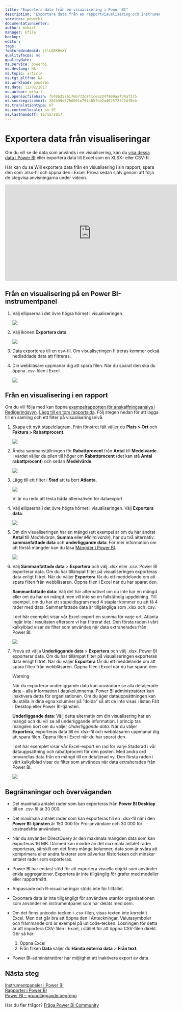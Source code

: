 ```yaml
---
title: "Exportera data från en visualisering i Power BI"
description: "Exportera data från en rapportvisualisering och instrumentpanelvisualisering och visa dem i Excel."
services: powerbi
documentationcenter: 
author: mihart
manager: kfile
backup: 
editor: 
tags: 
featuredvideoid: jtlLGRKBvXY
qualityfocus: no
qualitydate: 
ms.service: powerbi
ms.devlang: NA
ms.topic: article
ms.tgt_pltfrm: NA
ms.workload: powerbi
ms.date: 11/02/2017
ms.author: mihart
ms.openlocfilehash: fb40b2576176b772c841cea3347909aaf34af375
ms.sourcegitcommit: 284b09d579d601e754a05fba2a4025723724f8eb
ms.translationtype: HT
ms.contentlocale: sv-SE
ms.lasthandoff: 11/15/2017
---
```

# <a name="export-data-from-visualizations"></a>Exportera data från visualiseringar
Om du vill se de data som används i en visualisering, kan du [visa dessa data i Power BI](service-reports-show-data.md) eller exportera data till Excel som en XLSX- eller CSV-fil.   

Här kan du se Will exportera data från en visualisering i sin rapport, spara den som .xlsx-fil och öppna den i Excel. Prova sedan själv genom att följa de stegvisa anvisningarna under videon.

<iframe width="560" height="315" src="https://www.youtube.com/embed/KjheMTGjDXw" frameborder="0" allowfullscreen></iframe>

## <a name="from-a-visualization-on-a-power-bi-dashboard"></a>Från en visualisering på en Power BI-instrumentpanel
1. Välj ellipserna i det övre högra hörnet i visualiseringen.
   
    ![](media/power-bi-visualization-export-data/pbi-export-tile3.png)
2. Välj ikonen **Exportera data**.
   
    ![](media/power-bi-visualization-export-data/pbi_export_dash.png)
3. Data exporteras till en csv-fil. Om visualiseringen filtreras kommer också nedladdade data att filtreras.
4. Din webbläsare uppmanar dig att spara filen.  När du sparat den ska du öppna .csv-filen i Excel.
   
    ![](media/power-bi-visualization-export-data/pbi-export-to-excel.png)

## <a name="from-a-visualization-in-a-report"></a>Från en visualisering i en rapport
Om du vill följa med kan öppna [exempelrapporten för anskaffningsanalys ](sample-procurement.md) i [Redigeringsvyn](service-reading-view-and-editing-view.md). [Lägg till en tom rapportsida](power-bi-report-add-page.md). Följ stegen nedan för att lägga till en samling och ett filter på visualiseringsnivå.

1. Skapa ett nytt stapeldiagram.  Från fönstret fält väljer du **Plats > Ort** och **Faktura > Rabattprocent**.   
   
    ![](media/power-bi-visualization-export-data/power-bi-export-data3.png)
2. Ändra sammanställningen för **Rabattprocent** från **Antal** till **Medelvärde**. I värdet väljer du pilen till höger om **Rabattprocent** (det kan stå **Antal rabattprocent**) och sedan **Medelvärde**.
   
    ![](media/power-bi-visualization-export-data/power-bi-export-data6.png)
3. Lägg till ett filter i **Stad** att ta bort **Atlanta**.
   
   ![](media/power-bi-visualization-export-data/power-bi-export-data4.png)
   
   Vi är nu redo att testa båda alternativen för dataexport.
4. Välj ellipserna i det övre högra hörnet i visualiseringen. Välj **Exportera data**.
   
   ![](media/power-bi-visualization-export-data/power-bi-export-data2.png)
5. Om din visualiseringen har en mängd (ett exempel är om du har ändrat **Antal** till *Medelvärde*, **Summa** eller *Minimivärde*), har du två alternativ: **sammanfattade data** och **underliggande data**. För mer information om att förstå mängder kan du läsa [Mängder i Power BI](service-aggregates.md).
   
    ![](media/power-bi-visualization-export-data/power-bi-export-data5.png)
6. Välj **Sammanfattade data** > **Exportera** och välj .xlsx eller .csv. Power BI exporterar data.  Om du har tillämpat filter på visualiseringen exporteras data enligt filtret. När du väljer **Exportera** får du ett meddelande om att spara filten från webbläsaren. Öppna filen i Excel när du har sparat den.
   
   **Sammanfattade data**: Välj det här alternativet om du inte har en mängd eller om du har en mängd men vill inte se en fullständig uppdelning. Till exempel, om du har ett stapeldiagram med 4 staplar kommer du att få 4 rader med data. Sammanfattade data är tillgängliga som .xlsx och .csv.
   
   I det här exemplet visar vår Excel-export en summa för varje ort. Atlanta ingår inte i resultaten eftersom vi har filtrerat det.  Den första raden i vårt kalkylblad visar de filter som användes när data extraherades från Power BI.
   
   ![](media/power-bi-visualization-export-data/power-bi-export-data7.png)
7. Prova att välja **Underliggande data** > **Exportera** och välj .xlsx. Power BI exporterar data. Om du har tillämpat filter på visualiseringen exporteras data enligt filtret. När du väljer **Exportera** får du ett meddelande om att spara filten från webbläsaren. Öppna filen i Excel när du har sparat den.
   
   >[!WARNING]
   >När du exporterar underliggande data kan användare se alla detaljerade data – alla information i datakolumnerna. Power BI administratörer kan inaktivera detta för organisationen. Om du äger datauppsättningen kan du ställa in dina egna kolumner på ”dolda” så att de inte visas i listan Fält i Desktop eller Power BI-tjänsten.
   > 
   > 
   
   **Underliggande data**: Välj detta alternativ om din visualisering har en mängd och du vill se all underliggande information. I princip tas mängden bort om du väljer *Underliggande data*. När du väljer **Exportera**, exporteras data till en xlsx-fil och webbläsaren uppmanar dig att spara filen. Öppna filen i Excel när du har sparat den.
   
   I det här exemplet visar vår Excel-export en rad för varje Stadsrad i vår datauppsättning och rabattprocent för den posten. Med andra ord omvandlas data från en mängd till en detaljerad vy. Den första raden i vårt kalkylblad visar de filter som användes när data extraherades från Power BI.  
   
   ![](media/power-bi-visualization-export-data/power-bi-export-data8.png)

## <a name="limitations-and-considerations"></a>Begränsningar och överväganden
* Det maximala antalet rader som kan exporteras från **Power BI Desktop** till en .csv-fil är 30 000.
* Det maximala antalet rader som kan exporteras till en .xlsx-fil när i den **Power BI-tjänsten** är 150 000 för Pro-användare och 30 000 för kostnadsfria användare.
* När du använder DirectQuery är den maximala mängden data som kan exporteras 16 MB. Därmed kan mindre än det maximala antalet rader exporteras, särskilt om det finns många kolumner, data som är svåra att komprimera eller andra faktorer som påverkar filstorleken och minskar antalet rader som exporteras.
* Power BI har endast stöd för att exportera visuella objekt som använder enkla aggregationer. Exportera är inte tillgänglig för grafer med modeller eller rapportmått.
* Anpassade och R-visualiseringar stöds inte för tillfället.
* Exportera data är inte tillgängligt för användare utanför organisationen som använder en instrumentpanel som har delats med dem. 
* Om det finns unicode-tecken i .csv-filen, visas texten inte korrekt i Excel. Men det går bra att öppna den i Anteckningar. Valutasymboler och främmande ord är exempel på unicode-tecken. Lösningen för detta är att importera CSV-filen i Excel, i stället för att öppna CSV-filen direkt. Gör så här:
  
  1. Öppna Excel
  2. Från fliken **Data** väljer du **Hämta externa data** > **Från text**.
* Power BI-administratörer har möjlighet att inaktivera export av data.

## <a name="next-steps"></a>Nästa steg
[Instrumentpaneler i Power BI](service-dashboards.md)  
[Rapporter i Power BI](service-reports.md)  
[Power BI – grundläggande begrepp](service-basic-concepts.md)

Har du fler frågor? [Fråga Power BI Community](http://community.powerbi.com/)

